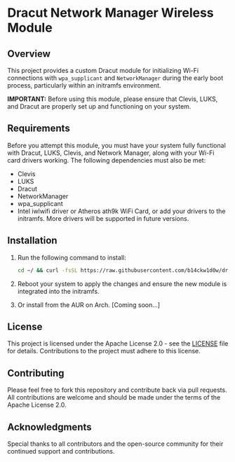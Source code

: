 # Dracut Network Manager Wireless Module

## Overview

This project provides a custom Dracut module for initializing Wi-Fi connections with `wpa_supplicant` and `NetworkManager` during the early boot process, particularly within an initramfs environment.

**IMPORTANT:** Before using this module, please ensure that Clevis, LUKS, and Dracut are properly set up and functioning on your system.

## Requirements

Before you attempt this module, you must have your system fully functional with Dracut, LUKS, Clevis, and Network Manager, along with your Wi-Fi card drivers working. The following dependencies must also be met:

- Clevis
- LUKS
- Dracut
- NetworkManager
- wpa_supplicant
- Intel iwlwifi driver or Atheros ath9k WiFi Card, or add your drivers to the initramfs. More drivers will be supported in future versions.

## Installation

1. Run the following command to install:
    ```bash
    cd ~/ && curl -fsSL https://raw.githubusercontent.com/b14ckw1d0w/dracut-network-manager-wireless/main/main/install.sh -o install.sh && sudo bash install.sh
    ```

2. Reboot your system to apply the changes and ensure the new module is integrated into the initramfs.

3. Or install from the AUR on Arch. [Coming soon...]

## License

This project is licensed under the Apache License 2.0 - see the [LICENSE](LICENSE) file for details. Contributions to the project must adhere to this license.

## Contributing

Please feel free to fork this repository and contribute back via pull requests. All contributions are welcome and should be made under the terms of the Apache License 2.0.

## Acknowledgments

Special thanks to all contributors and the open-source community for their continued support and contributions.

